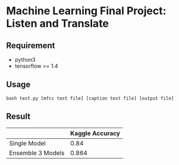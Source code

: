 # Machine Learning Final Project: Listen and Translate

## Requirement
 - python3
 - tensorflow >= 1.4

## Usage

`
bash test.py [mfcc test file] [caption test file] [output file]
`

## Result

|                   | Kaggle Accuracy |
|-------------------|-----------------|
| Single Model      | 0.84            |
| Ensemble 3 Models | 0.864           |
